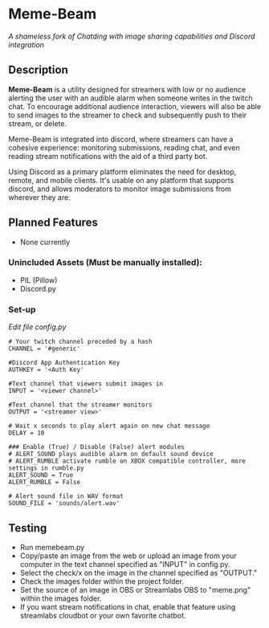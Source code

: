 # Meme-Beam

_A shameless fork of Chatding with image sharing capabilities and Discord integration_

## Description

**Meme-Beam** is a utility designed for streamers with low or no audience alerting the user with an audible alarm when someone writes in the twitch chat. To encourage additional audience interaction, viewers will also be able to send images to the streamer to check and subsequently push to their stream, or delete.

Meme-Beam is integrated into discord, where streamers can have a cohesive experience: monitoring submissions, reading chat, and even reading stream notifications with the aid of a third party bot.

Using Discord as a primary platform eliminates the need for desktop, remote, and mobile clients. It's usable on any platform that supports discord, and allows moderators to monitor image submissions from wherever they are.

## Planned Features
- None currently

### Unincluded Assets (Must be manually installed):
- PIL (Pillow)
- Discord.py

### Set-up

_Edit file config.py_

```
# Your twitch channel preceded by a hash
CHANNEL = '#generic'

#Discord App Authentication Key
AUTHKEY = '<Auth Key'

#Text channel that viewers submit images in
INPUT = '<viewer channel>' 

#Text channel that the streamer monitors
OUTPUT = '<streamer view>'

# Wait x seconds to play alert again on new chat message
DELAY = 10

### Enable (True) / Disable (False) alert modules
# ALERT_SOUND plays audible alarm on default sound device
# ALERT_RUMBLE activate rumble on XBOX compatible controller, more settings in rumble.py
ALERT_SOUND = True
ALERT_RUMBLE = False

# Alert sound file in WAV format
SOUND_FILE = 'sounds/alert.wav'
```

## Testing
- Run memebeam.py
- Copy/paste an image from the web or upload an image from your computer in the text channel specified as "INPUT" in config.py.
- Select the check/x on the image in the channel specified as "OUTPUT."
- Check the images folder within the project folder.
- Set the source of an image in OBS or Streamlabs OBS to "meme.png" within the images folder.
- If you want stream notifications in chat, enable that feature using streamlabs cloudbot or your own favorite chatbot.
